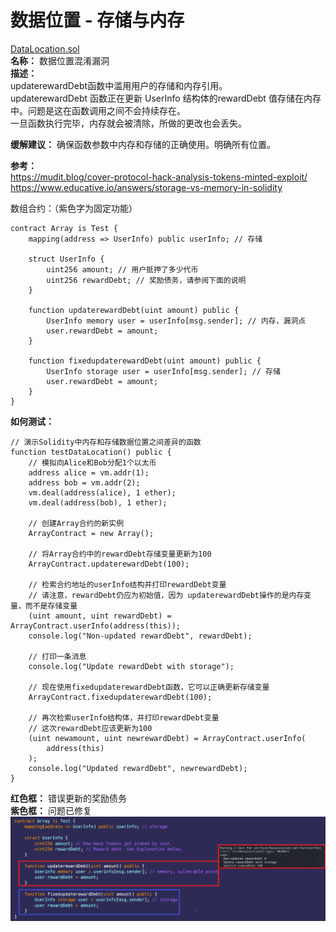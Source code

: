 # 数据位置 - 存储与内存
[DataLocation.sol](https://github.com/SunWeb3Sec/DeFiVulnLabs/blob/main/src/test/DataLocation.sol)  
**名称：** 数据位置混淆漏洞  
**描述：**  
updaterewardDebt函数中滥用用户的存储和内存引用。  
updaterewardDebt 函数正在更新 UserInfo 结构体的rewardDebt 值存储在内存中。问题是这在函数调用之间不会持续存在。  
一旦函数执行完毕，内存就会被清除，所做的更改也会丢失。  


**缓解建议：**
确保函数参数中内存和存储的正确使用。明确所有位置。  

**参考：**  
https://mudit.blog/cover-protocol-hack-analysis-tokens-minted-exploit/  
https://www.educative.io/answers/storage-vs-memory-in-solidity  


数组合约：（紫色字为固定功能）
```
contract Array is Test {
    mapping(address => UserInfo) public userInfo; // 存储

    struct UserInfo {
        uint256 amount; // 用户抵押了多少代币
        uint256 rewardDebt; // 奖励债务，请参阅下面的说明
    }

    function updaterewardDebt(uint amount) public {
        UserInfo memory user = userInfo[msg.sender]; // 内存，漏洞点
        user.rewardDebt = amount;
    }

    function fixedupdaterewardDebt(uint amount) public {
        UserInfo storage user = userInfo[msg.sender]; // 存储
        user.rewardDebt = amount;
    }
}
```  
**如何测试：**  
```
// 演示Solidity中内存和存储数据位置之间差异的函数
function testDataLocation() public {
    // 模拟向Alice和Bob分配1个以太币
    address alice = vm.addr(1);
    address bob = vm.addr(2);
    vm.deal(address(alice), 1 ether);
    vm.deal(address(bob), 1 ether);

    // 创建Array合约的新实例
    ArrayContract = new Array();

    // 将Array合约中的rewardDebt存储变量更新为100
    ArrayContract.updaterewardDebt(100); 

    // 检索合约地址的userInfo结构并打印rewardDebt变量
    // 请注意，rewardDebt仍应为初始值，因为 updaterewardDebt操作的是内存变量，而不是存储变量
    (uint amount, uint rewardDebt) = ArrayContract.userInfo(address(this));
    console.log("Non-updated rewardDebt", rewardDebt);

    // 打印一条消息
    console.log("Update rewardDebt with storage");

    // 现在使用fixedupdaterewardDebt函数，它可以正确更新存储变量
    ArrayContract.fixedupdaterewardDebt(100);

    // 再次检索userInfo结构体，并打印rewardDebt变量
    // 这次rewardDebt应该更新为100
    (uint newamount, uint newrewardDebt) = ArrayContract.userInfo(
        address(this)
    );
    console.log("Updated rewardDebt", newrewardDebt);
}
```  
**红色框：** 错误更新的奖励债务  
**紫色框：** 问题已修复
![Alt text](image-20.png)